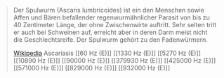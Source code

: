 > Der Spulwurm (Ascaris lumbricoides) ist ein den Menschen sowie Affen und Bären befallender regenwurmähnlicher Parasit von bis zu 40 Zentimeter Länge, der ohne Zwischenwirte auftritt. Sehr selten tritt er auch bei Schweinen auf, erreicht aber in deren Darm meist nicht die Geschlechtsreife. Der Spulwurm gehört zu den Fadenwürmern.
>
> [Wikipedia](https://de.wikipedia.org/wiki/Spulwurm)
Ascariasis
[[60 Hz (E)]]
[[1330 Hz (E)]]
[[5270 Hz (E)]]
[[10890 Hz (E)]]
[[90000 Hz (E)]]
[[379930 Hz (E)]]
[[425000 Hz (E)]]
[[571000 Hz (E)]]
[[829000 Hz (E)]]
[[932000 Hz (E)]]